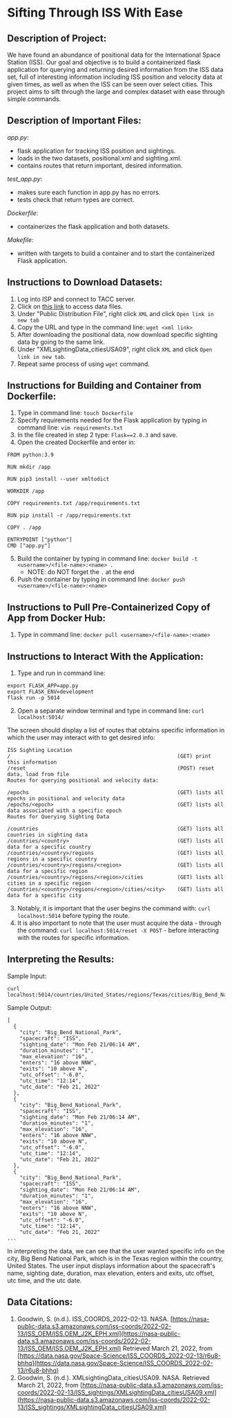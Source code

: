 # Sifting Through ISS With Ease

## Description of Project:
We have found an abundance of positional data for the International Space Station (ISS). Our goal and objective is to build a containerized flask application for querying and returning desired information from the ISS data set, full of interesting information including ISS position and velocity data at given times, as well as when the ISS can be seen over select cities. This project aims to sift through the large and complex dataset with ease through simple commands. 

## Description of Important Files:
*app.py*:
- flask application for tracking ISS position and sightings.
- loads in the two datasets, positional.xml and sighting.xml.
- contains routes that return important, desired information.

*test_app.py*:
- makes sure each function in app.py has no errors.
- tests check that return types are correct.

*Dockerfile*:
- containerizes the flask application and both datasets.

*Makefile*:
- written with targets to build a container and to start the containerized Flask application.

## Instructions to Download Datasets:
1. Log into ISP and connect to TACC server.
2. Click on [this link](https://data.nasa.gov/Space-Science/ISS_COORDS_2022-02-13/r6u8-bhhq) to access data files.
3. Under "Public Distribution File", right click `XML` and click `Open link in new tab`
4. Copy the URL and type in the command line: `wget <xml link>`
5. After downloading the positional data, now download specific sighting data by going to the same link. 
6. Under "XMLsightingData_citiesUSA09", right click `XML` and click `Open link in new tab`.
7. Repeat same process of using `wget` command.

## Instructions for Building and Container from Dockerfile:
1. Type in command line: `touch Dockerfile`
2. Specify requirements needed for the Flask application by typing in command line: `vim requirements.txt`
3. In the file created in step 2 type: `Flask==2.0.3` and save.
4. Open the created Dockerfile and enter in:
```
FROM python:3.9

RUN mkdir /app

RUN pip3 install --user xmltodict

WORKDIR /app

COPY requirements.txt /app/requirements.txt

RUN pip install -r /app/requirements.txt

COPY . /app

ENTRYPOINT ["python"]
CMD ["app.py"] 
```
5. Build the container by typing in command line: `docker build -t <username>/<file-name>:<name> .` 
    - NOTE: do NOT forget the `.` at the end
6. Push the container by typing in command line: `docker push <username>/<file-name>:<name>`

## Instructions to Pull Pre-Containerized Copy of App from Docker Hub:
1. Type in command line: `docker pull <username>/<file-name>:<name>`

## Instructions to Interact With the Application:
1. Type and run in command line:
```
export FLASK_APP=app.py
export FLASK_ENV=development
flask run -p 5014
```
2. Open a separate window terminal and type in command line: `curl localhost:5014/`

The screen should display a list of routes that obtains specific information in which the user may interact with to get desired info:
```
ISS Sighting Location
/                                                      (GET) print this information
/reset                                                 (POST) reset data, load from file
Routes for querying positional and velocity data:

/epochs                                                (GET) lists all epochs in positional and velocity data
/epochs/<epoch>                                        (GET) lists all data associated with a specific epoch
Routes for Querying Sighting Data

/countries                                             (GET) lists all countries in sighting data
/countries/<country>                                   (GET) lists all data for a specific country
/countries/<country>/regions                           (GET) lists all regions in a specific country
/countries/<country>/regions/<region>                  (GET) lists all data for a specific region
/countries/<country>/regions/<region>/cities           (GET) lists all cities in a specific region
/countries/<country>/regions/<region>/cities/<city>    (GET) lists all data for a specific city
```
3. Notably, it is important that the user begins the command with: `curl localhost:5014` before typing the route.
4. It is also important to note that the user must acquire the data - through the command: `curl localhost:5014/reset -X POST` - before interacting with the routes for specific information.

## Interpreting the Results:
Sample Input:
```
curl localhost:5014/countries/United_States/regions/Texas/cities/Big_Bend_National_Park
```
Sample Output:
```
[
  {
    "city": "Big_Bend_National_Park",
    "spacecraft": "ISS",
    "sighting_date": "Mon Feb 21/06:14 AM",
    "duration_minutes": "1",
    "max_elevation": "16",
    "enters": "16 above NNW",
    "exits": "10 above N",
    "utc_offset": "-6.0",
    "utc_time": "12:14",
    "utc_date": "Feb 21, 2022"
  },
  {
    "city": "Big_Bend_National_Park",
    "spacecraft": "ISS",
    "sighting_date": "Mon Feb 21/06:14 AM",
    "duration_minutes": "1",
    "max_elevation": "16",
    "enters": "16 above NNW",
    "exits": "10 above N",
    "utc_offset": "-6.0",
    "utc_time": "12:14",
    "utc_date": "Feb 21, 2022"
  },
  {
    "city": "Big_Bend_National_Park",
    "spacecraft": "ISS",
    "sighting_date": "Mon Feb 21/06:14 AM",
    "duration_minutes": "1",
    "max_elevation": "16",
    "enters": "16 above NNW",
    "exits": "10 above N",
    "utc_offset": "-6.0",
    "utc_time": "12:14",
    "utc_date": "Feb 21, 2022"
...
```
In interpreting the data, we can see that the user wanted specific info on the city, Big Bend National Park, which is in the Texas region within the country, United States. The user input displays information about the spacecraft's name, sighting date, duration, max elevation, enters and exits, utc offset, utc time, and the utc date. 


## Data Citations:
1. Goodwin, S. (n.d.). ISS_COORDS_2022-02-13. NASA. [https://nasa-public-data.s3.amazonaws.com/iss-coords/2022-02-13/ISS_OEM/ISS.OEM_J2K_EPH.xml](https://nasa-public-data.s3.amazonaws.com/iss-coords/2022-02-13/ISS_OEM/ISS.OEM_J2K_EPH.xml) Retrieved March 21, 2022, from [https://data.nasa.gov/Space-Science/ISS_COORDS_2022-02-13/r6u8-bhhq](https://data.nasa.gov/Space-Science/ISS_COORDS_2022-02-13/r6u8-bhhq)
2. Goodwin, S. (n.d.). XMLsightingData_citiesUSA09. NASA. Retrieved March 21, 2022, from [https://nasa-public-data.s3.amazonaws.com/iss-coords/2022-02-13/ISS_sightings/XMLsightingData_citiesUSA09.xml](https://nasa-public-data.s3.amazonaws.com/iss-coords/2022-02-13/ISS_sightings/XMLsightingData_citiesUSA09.xml)
